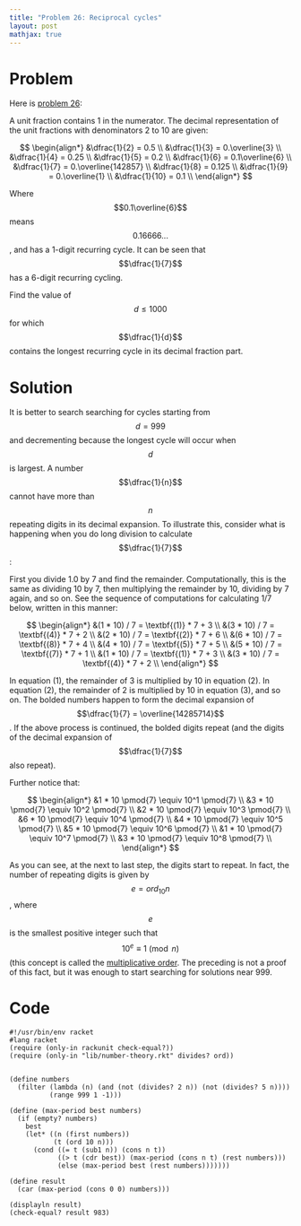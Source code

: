 ```yaml
---
title: "Problem 26: Reciprocal cycles"
layout: post
mathjax: true
---
```


# Problem
Here is [problem 26](https://projecteuler.net/problem=26):

A unit fraction contains 1 in the numerator. The decimal representation of the unit fractions with denominators 2 to 10 are given:

$$
\begin{align*}
&\dfrac{1}{2}  = 0.5 \\
&\dfrac{1}{3}  = 0.\overline{3} \\
&\dfrac{1}{4}  = 0.25 \\
&\dfrac{1}{5}  = 0.2 \\
&\dfrac{1}{6}  = 0.1\overline{6} \\
&\dfrac{1}{7}  = 0.\overline{142857} \\
&\dfrac{1}{8}  = 0.125 \\
&\dfrac{1}{9}  = 0.\overline{1} \\
&\dfrac{1}{10} = 0.1 \\
\end{align*}
$$

Where $$0.1\overline{6}$$ means $$0.16666...$$, and has a 1-digit recurring cycle.  It can be seen that $$\dfrac{1}{7}$$ has a 6-digit recurring cycling.

Find the value of $$d \le 1000$$ for which $$\dfrac{1}{d}$$ contains the longest recurring cycle in its decimal fraction part.

# Solution
It is better to search searching for cycles starting from $$d = 999$$ and decrementing because the longest cycle will occur when $$d$$ is largest.  A number $$\dfrac{1}{n}$$ cannot have more than $$n$$ repeating digits in its decimal expansion.  To illustrate this, consider what is happening when you do long division to calculate $$\dfrac{1}{7}$$:

First you divide 1.0 by 7 and find the remainder. Computationally, this is the same as dividing 10 by 7, then multiplying the remainder by 10, dividing by 7 again, and so on. See the sequence of computations for calculating 1/7 below, written in this manner:

$$
\begin{align*}
&(1 * 10) / 7 = \textbf{(1)} * 7 + 3 \\
&(3 * 10) / 7 = \textbf{(4)} * 7 + 2 \\
&(2 * 10) / 7 = \textbf{(2)} * 7 + 6 \\
&(6 * 10) / 7 = \textbf{(8)} * 7 + 4 \\
&(4 * 10) / 7 = \textbf{(5)} * 7 + 5 \\
&(5 * 10) / 7 = \textbf{(7)} * 7 + 1 \\
&(1 * 10) / 7 = \textbf{(1)} * 7 + 3 \\
&(3 * 10) / 7 = \textbf{(4)} * 7 + 2 \\
\end{align*}
$$

In equation (1), the remainder of 3 is multiplied by 10 in equation (2).  In equation (2), the remainder of 2 is multiplied by 10 in equation (3), and so on.  The bolded numbers happen to form the decimal expansion of $$\dfrac{1}{7} = \overline{14285714}$$.  If the above process is continued, the bolded digits repeat (and the digits of the decimal expansion of $$\dfrac{1}{7}$$ also repeat).

Further notice that:

$$
\begin{align*}
&1 * 10 \pmod{7} \equiv 10^1 \pmod{7} \\
&3 * 10 \pmod{7} \equiv 10^2 \pmod{7} \\
&2 * 10 \pmod{7} \equiv 10^3 \pmod{7} \\
&6 * 10 \pmod{7} \equiv 10^4 \pmod{7} \\
&4 * 10 \pmod{7} \equiv 10^5 \pmod{7} \\
&5 * 10 \pmod{7} \equiv 10^6 \pmod{7} \\
&1 * 10 \pmod{7} \equiv 10^7 \pmod{7} \\
&3 * 10 \pmod{7} \equiv 10^8 \pmod{7} \\
\end{align*}
$$

As you can see, at the next to last step, the digits start to repeat. In fact, the number of repeating digits is given by $$e = ord_{10}n$$, where $$e$$ is the smallest positive integer such that $$10^e \equiv 1 \pmod{n}$$ (this concept is called the [multiplicative order](https://en.wikipedia.org/wiki/Multiplicative_order). The preceding is not a proof of this fact, but it was enough to start searching for solutions near 999.

# Code
```racket
#!/usr/bin/env racket
#lang racket
(require (only-in rackunit check-equal?))
(require (only-in "lib/number-theory.rkt" divides? ord))


(define numbers
  (filter (lambda (n) (and (not (divides? 2 n)) (not (divides? 5 n))))
          (range 999 1 -1)))

(define (max-period best numbers)
  (if (empty? numbers)
    best
    (let* ((n (first numbers))
           (t (ord 10 n)))
      (cond ((= t (sub1 n)) (cons n t))
            ((> t (cdr best)) (max-period (cons n t) (rest numbers)))
            (else (max-period best (rest numbers)))))))

(define result
  (car (max-period (cons 0 0) numbers)))

(displayln result)
(check-equal? result 983)
```

